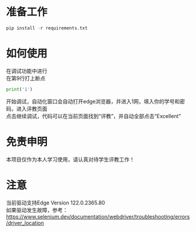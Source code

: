 # 准备工作
```python
pip install -r requirements.txt
```

# 如何使用
在调试功能中进行  
在第9行打上断点
```python
print('1')
```
开始调试，自动化窗口会自动打开edge浏览器，并进入1网，填入你的学号和密码，进入评教页面  
点击继续调试，代码可以在当前页面找到“评教”，并自动全部点击“Excellent”

# 免责申明
本项目仅作为本人学习使用，请认真对待学生评教工作！

# 注意
当前驱动支持Edge Version 122.0.2365.80  
如果驱动发生故障，参考：https://www.selenium.dev/documentation/webdriver/troubleshooting/errors/driver_location

